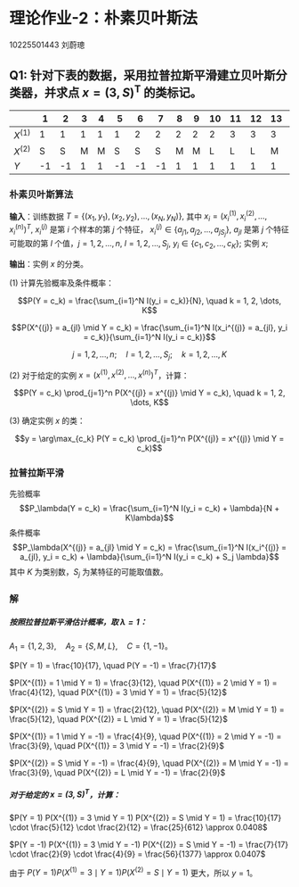 # 理论作业-2：朴素贝叶斯法
10225501443 刘蔚璁

## Q1: 针对下表的数据，采用拉普拉斯平滑建立贝叶斯分类器，并求点 $x=(3,S)^\text{T}$ 的类标记。

|   | 1  | 2  | 3  | 4  | 5  | 6  | 7  | 8  | 9  | 10 | 11 | 12 | 13 | 14 | 15 |
|---|----|----|----|----|----|----|----|----|----|----|----|----|----|----|----|
| $X^{(1)}$ | 1  | 1  | 1  | 1  | 1  | 2  | 2  | 2  | 2  | 2  | 3  | 3  | 3  | 3  | 3  |
| $X^{(2)}$ | S  | S  | M  | M  | S  | S  | S  | M  | M  | L  | L  | L  | M  | M  | L  |
| $Y$     | -1 | -1 | 1  | 1  | -1 | -1 | -1 | 1  | 1  | 1  | 1  | 1  | 1  | 1  | -1 |


###  朴素贝叶斯算法
**输入**：训练数据 $T = \{(x_1, y_1), (x_2, y_2), \dots, (x_N, y_N)\},$ 其中 $x_i = (x_i^{(1)}, x_i^{(2)}, \dots, x_i^{(n)})^T,$ $x_i^{(j)}$ 是第 $i$ 个样本的第 $j$ 个特征， $x_i^{(j)} \in \{a_{j1}, a_{j2}, \dots, a_{jS_j}\},$  $a_{jl}$ 是第 $j$ 个特征可能取的第 $l$ 个值，$j = 1, 2, \dots, n,$ $l = 1, 2, \dots, S_j,$ $y_i \in \{c_1, c_2, \dots, c_K\};$  实例 $x;$

**输出**：实例 $x$ 的分类。

(1) 计算先验概率及条件概率：

$$P(Y = c_k) = \frac{\sum_{i=1}^N I(y_i = c_k)}{N}, \quad k = 1, 2, \dots, K$$

$$P(X^{(j)} = a_{jl} \mid Y = c_k) = \frac{\sum_{i=1}^N I(x_i^{(j)} = a_{jl}, y_i = c_k)}{\sum_{i=1}^N I(y_i = c_k)}$$

$$j = 1, 2, \dots, n; \quad l = 1, 2, \dots, S_j; \quad k = 1, 2, \dots, K$$

(2) 对于给定的实例 $x = (x^{(1)}, x^{(2)}, \dots, x^{(n)})^T$，计算：

$$P(Y = c_k) \prod_{j=1}^n P(X^{(j)} = x^{(j)} \mid Y = c_k), \quad k = 1, 2, \dots, K$$

(3) 确定实例 $x$ 的类：

$$y = \arg\max_{c_k} P(Y = c_k) \prod_{j=1}^n P(X^{(j)} = x^{(j)} \mid Y = c_k)$$

### 拉普拉斯平滑
先验概率
$$P_\lambda(Y = c_k) = \frac{\sum_{i=1}^N I(y_i = c_k) + \lambda}{N + K\lambda}$$
条件概率
$$P_\lambda(X^{(j)} = a_{jl} \mid Y = c_k) = \frac{\sum_{i=1}^N I(x_i^{(j)} = a_{jl}, y_i = c_k) + \lambda}{\sum_{i=1}^N I(y_i = c_k) + S_j \lambda}$$
其中 $K$ 为类别数，$S_j$ 为某特征的可能取值数。



### 解

##### 按照拉普拉斯平滑估计概率，取 $\lambda = 1$：

$A_1 = \{1, 2, 3\}, \quad A_2 = \{S, M, L\}, \quad C = \{1, -1\}$。  


$P(Y = 1) = \frac{10}{17}, \quad P(Y = -1) = \frac{7}{17}$


$P(X^{(1)} = 1 \mid Y = 1) = \frac{3}{12}, \quad P(X^{(1)} = 2 \mid Y = 1) = \frac{4}{12}, \quad P(X^{(1)} = 3 \mid Y = 1) = \frac{5}{12}$

$P(X^{(2)} = S \mid Y = 1) = \frac{2}{12}, \quad P(X^{(2)} = M \mid Y = 1) = \frac{5}{12}, \quad P(X^{(2)} = L \mid Y = 1) = \frac{5}{12}$

$P(X^{(1)} = 1 \mid Y = -1) = \frac{4}{9}, \quad P(X^{(1)} = 2 \mid Y = -1) = \frac{3}{9}, \quad P(X^{(1)} = 3 \mid Y = -1) = \frac{2}{9}$

$P(X^{(2)} = S \mid Y = -1) = \frac{4}{9}, \quad P(X^{(2)} = M \mid Y = -1) = \frac{3}{9}, \quad P(X^{(2)} = L \mid Y = -1) = \frac{2}{9}$


##### 对于给定的 $x = (3, S)^T$，计算：

$P(Y = 1) P(X^{(1)} = 3 \mid Y = 1) P(X^{(2)} = S \mid Y = 1) = \frac{10}{17} \cdot \frac{5}{12} \cdot \frac{2}{12} = \frac{25}{612} \approx 0.0408$

$P(Y = -1) P(X^{(1)} = 3 \mid Y = -1) P(X^{(2)} = S \mid Y = -1) = \frac{7}{17} \cdot \frac{2}{9} \cdot \frac{4}{9} = \frac{56}{1377} \approx 0.0407$


由于 $P(Y = 1) P(X^{(1)} = 3 \mid Y = 1) P(X^{(2)} = S \mid Y = 1)$ 更大，所以 $y = 1$。

